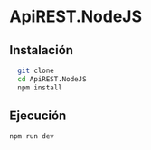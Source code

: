 # ApiREST.NodeJS

## Instalación

```bash
  git clone
  cd ApiREST.NodeJS
  npm install
```

## Ejecución

```bash
npm run dev
```

